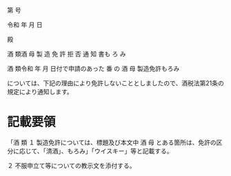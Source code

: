第 号

令和 年 月 日

殿

酒 類酒 母 製 造 免 許 拒 否 通 知 書も ろ み

酒 類令和 年 月 日付で申請のあった 番 の 酒 母 製造免許もろみ

については、下記の理由により免許しないこととしましたので、酒税法第21条の規定により通知します。

# 記載要領

「酒 類 １ 製造免許については、標題及び本文中 酒 母 とある箇所は、免許の区分に応じて、「清酒」、もろみ」「ウイスキー」等と記載する。

２ 不服申立て等についての教示文を添付する。